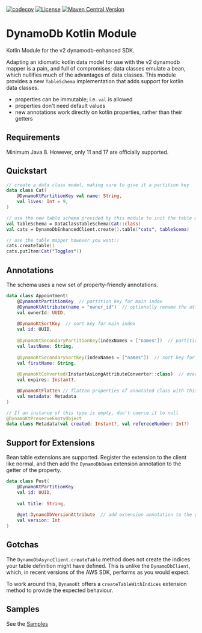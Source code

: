 [![codecov](https://codecov.io/gh/oharaandrew314/dynamodb-kotlin-module/branch/master/graph/badge.svg)](https://codecov.io/gh/oharaandrew314/dynamodb-kotlin-module)
[![License](https://img.shields.io/badge/License-Apache_2.0-blue.svg)](https://opensource.org/licenses/Apache-2.0)
[![Maven Central Version](https://img.shields.io/maven-central/v/dev.andrewohara/dynamokt)](https://central.sonatype.com/artifact/dev.andrewohara/dynamokt)


# DynamoDb Kotlin Module

Kotlin Module for the v2 dynamodb-enhanced SDK.

Adapting an idiomatic kotlin data model for use with the v2 dynamodb mapper is a pain, and full of compromises;
data classes emulate a bean, which nullifies much of the advantages of data classes.
This module provides a new `TableSchema` implementation that adds support for kotlin data classes.

- properties can be immutable; i.e. `val` is allowed
- properties don't need default values
- new annotations work directly on kotlin properties, rather than their getters

## Requirements

Minimum Java 8.  However, only 11 and 17 are officially supported.

## Quickstart

```kotlin
// create a data class model, making sure to give it a partition key
data class Cat(
    @DynamoKtPartitionKey val name: String,
    val lives: Int = 9,
)

// use the new table schema provided by this module to init the table mapper
val tableSchema = DataClassTableSchema(Cat::class)
val cats = DynamoDbEnhancedClient.create().table("cats", tableScema)

// use the table mapper however you want!!
cats.createTable()
cats.putItem(Cat("Toggles"))
```

## Annotations

The schema uses a new set of property-friendly annotations.

```kotlin
data class Appointment(
    @DynamoKtPartitionKey  // partition key for main index
    @DynamoKtAttribute(name = "owner_id")  // optionally rename the attribute
    val ownerId: UUID,
    
    @DynamoKtSortKey  // sort key for main index
    val id: UUID,
    
    @DynamoKtSecondaryPartitionKey(indexNames = ["names"])  // partition key for secondary indices
    val lastName: String,
    
    @DynamoKtSecondarySortKey(indexNames = ["names"])  // sort key for secondary indices
    val firstName: String,
    
    @DynamoKtConverted(InstantAsLongAttributeConverter::class)  // override the attribute converter
    val expires: Instant?,

    @DynamoKtFlatten // flatten properties of annotated class with this document    
    val metadata: Metadata
)

// If an instance of this type is empty, don't coerce it to null
@DynamoKtPreserveEmptyObject
data class Metadata(val created: Instant?, val refereceNumber: Int?)
```

## Support for Extensions

Bean table extensions are supported.  Register the extension to the client like normal,
and then add the `DynamoDbBean` extension annotation to the getter of the property.

```kotlin
data class Post(
    @DynamoKtPartitionKey
    val id: UUID,
    
    val title: String,
    
    @get:DynamoDbVersionAttribute  // add extension annotation to the getter  (ie get:<annotation>)
    val version: Int
)
```

## Gotchas

The `DynamoDbAsyncClient.createTable` method does not create the indices your table definition might have defined.
This is unlike the `DynamoDbClient`, which, in recent versions of the AWS SDK, performs as you would expect.

To work around this, `DynamoKt` offers a `createTableWithIndices` extension method to provide the expected behaviour.

## Samples

See the [Samples](/src/test/kotlin/dev/andrewohara/dynamokt/samples)
